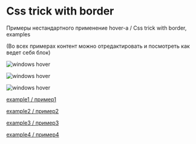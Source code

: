 # Css trick with border

Примеры нестандартного применение hover-а / Css trick with border, examples

(Во всех примерах контент можно отредактировать и посмотреть как ведет себя блок)

![windows hover](http://petepearl.ru/features/css-trick-borders/examples/images/example-1.jpg "windows hover")

![windows hover](http://petepearl.ru/features/css-trick-borders/examples/images/example-2.jpg "windows hover")

![windows hover](http://petepearl.ru/features/css-trick-borders/examples/images/example-3.jpg "windows hover")

[example1 / пример1](http://petepearl.ru/features/css-trick-borders/examples/example-1.html)

[example2 / пример2](http://petepearl.ru/features/css-trick-borders/examples/example-2.html)

[example3 / пример3](http://petepearl.ru/features/css-trick-borders/examples/example-3.html)

[example4 / пример4](http://petepearl.ru/features/css-trick-borders/examples/example-4.html)
